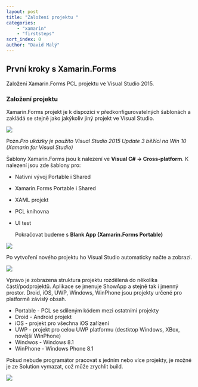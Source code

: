 ```yaml
---
layout: post
title: "Založení projektu "
categories:
    - "xamarin"
    - "firststeps"
sort_index: 0
author: "David Malý"
--- 
```



## První kroky s Xamarin.Forms

Založení Xamarin.Forms PCL projektu ve Visual Studio 2015.



### Založení projektu


Xamarin.Forms projekt je k dispozici v předkonfigurovatelných šablonách a zakládá se stejně jako jakýkoliv jiný projekt ve Visual Studio.

![](images/newProject.png)

Pozn.*Pro ukázky je použito Visual Studio 2015 Update 3 běžící na Win 10 (Xamarin for Visual Studio)*

Šablony Xamarin.Forms jsou k nalezení ve **Visual C# -> Cross-platform**. K nalezení jsou zde šablony pro:
- Nativní vývoj Portable i Shared
- Xamarin.Forms Portable i Shared
- XAML projekt
- PCL knihovna
- UI test

	Pokračovat budeme s **Blank App (Xamarin.Forms Portable)**

![](images/PCL.png)

Po vytvoření nového projektu ho Visual Studio automaticky načte a zobrazí.

![](images/createdProject.png)

Vpravo je zobrazena struktura projektu rozdělená do několika částí/podprojektů. Aplikace se jmenuje ShowApp a stejně tak i jmenný prostor. Droid, iOS, UWP, Windows, WinPhone jsou projekty určené pro platformě závislý obsah.
- Portable - PCL se sdíleným kódem mezi ostatními projekty
- Droid - Android projekt
- iOS - projekt pro všechna iOS zařízení
- UWP - projekt pro celou UWP platformu (destktop Windows, XBox, novější WinPhone)
- Windwos - Windows 8.1
- WinPhone - Windows Phone 8.1

Pokud nebude programátor pracovat s jedním nebo více projekty, je možné je ze Solution vymazat, což může zrychlit build.

![](images/projectStructure.png)